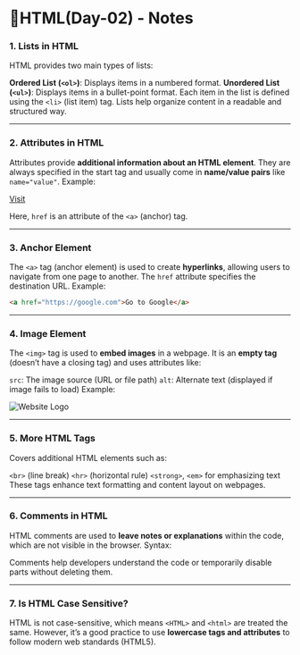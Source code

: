 # 📘HTML(Day-02) - Notes

### 1. **Lists in HTML**

HTML provides two main types of lists:

 **Ordered List (`<ol>`)**: Displays items in a numbered format.
 **Unordered List (`<ul>`)**: Displays items in a bullet-point format.
  Each item in the list is defined using the `<li>` (list item) tag. Lists help organize content in a readable and structured way.

---

### 2. **Attributes in HTML**

Attributes provide **additional information about an HTML element**. They are always specified in the start tag and usually come in **name/value pairs** like `name="value"`.
Example:

<a href="https://example.com">Visit</a>

Here, `href` is an attribute of the `<a>` (anchor) tag.

---

### 3. **Anchor Element**

The `<a>` tag (anchor element) is used to create **hyperlinks**, allowing users to navigate from one page to another. The `href` attribute specifies the destination URL.
Example:

```html
<a href="https://google.com">Go to Google</a>
```

---

### 4. **Image Element**

The `<img>` tag is used to **embed images** in a webpage. It is an **empty tag** (doesn’t have a closing tag) and uses attributes like:

 `src`: The image source (URL or file path)
 `alt`: Alternate text (displayed if image fails to load)
  Example:

<img src="" alt="Website Logo">


---

### 5. **More HTML Tags**

Covers additional HTML elements such as:

 `<br>` (line break)
 `<hr>` (horizontal rule)
 `<strong>`, `<em>` for emphasizing text
  These tags enhance text formatting and content layout on webpages.

---

### 6. **Comments in HTML**

HTML comments are used to **leave notes or explanations** within the code, which are not visible in the browser.
Syntax:


<!-- This is a comment -->

Comments help developers understand the code or temporarily disable parts without deleting them.

---

### 7. **Is HTML Case Sensitive?**

HTML is not case-sensitive, which means `<HTML>` and `<html>` are treated the same. However, it’s a good practice to use **lowercase tags and attributes** to follow modern web standards (HTML5).
